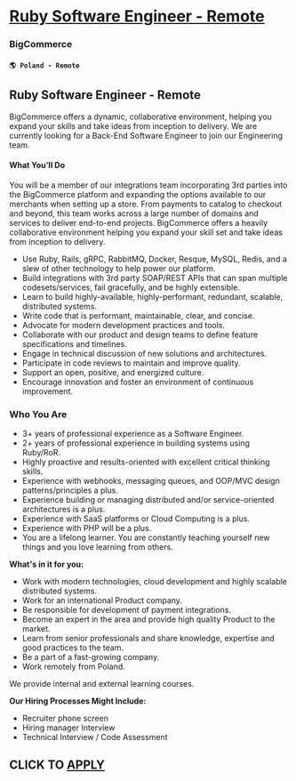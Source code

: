 # [Ruby Software Engineer - Remote](https://www.remotewlb.com/apply/ruby-software-engineer-remote-113694)  
### BigCommerce  
#### `🌎 Poland - Remote`  

## ****Ruby Software Engineer - Remote****

BigCommerce offers a dynamic, collaborative environment, helping you expand your skills and take ideas from inception to delivery. We are currently looking for a Back-End Software Engineer to join our Engineering team.

#### **What You’ll Do**

You will be a member of our integrations team incorporating 3rd parties into the BigCommerce platform and expanding the options available to our merchants when setting up a store. From payments to catalog to checkout and beyond, this team works across a large number of domains and services to deliver end-to-end projects. BigCommerce offers a heavily collaborative environment helping you expand your skill set and take ideas from inception to delivery.

  * Use Ruby, Rails, gRPC, RabbitMQ, Docker, Resque, MySQL, Redis, and a slew of other technology to help power our platform.
  * Build integrations with 3rd party SOAP/REST APIs that can span multiple codesets/services, fail gracefully, and be highly extensible.
  * Learn to build highly-available, highly-performant, redundant, scalable, distributed systems.
  * Write code that is performant, maintainable, clear, and concise.
  * Advocate for modern development practices and tools.
  * Collaborate with our product and design teams to define feature specifications and timelines.
  * Engage in technical discussion of new solutions and architectures.
  * Participate in code reviews to maintain and improve quality.
  * Support an open, positive, and energized culture.
  * Encourage innovation and foster an environment of continuous improvement.

### **Who You Are**

  * 3+ years of professional experience as a Software Engineer.
  * 2+ years of professional experience in building systems using Ruby/RoR.
  * Highly proactive and results-oriented with excellent critical thinking skills.
  * Experience with webhooks, messaging queues, and OOP/MVC design patterns/principles a plus.
  * Experience building or managing distributed and/or service-oriented architectures is a plus.
  * Experience with SaaS platforms or Cloud Computing is a plus.
  * Experience with PHP will be a plus.
  * You are a lifelong learner. You are constantly teaching yourself new things and you love learning from others.

**What's in it for you:**

  * Work with modern technologies, cloud development and highly scalable distributed systems.
  * Work for an international Product company.
  * Be responsible for development of payment integrations.
  * Become an expert in the area and provide high quality Product to the market.
  * Learn from senior professionals and share knowledge, expertise and good practices to the team.
  * Be a part of a fast-growing company.
  * Work remotely from Poland. 

We provide internal and external learning courses.

**Our Hiring Processes Might Include:**

  * Recruiter phone screen
  * Hiring manager Interview
  * Technical Interview / Code Assessment

  
## CLICK TO [APPLY](https://www.remotewlb.com/apply/ruby-software-engineer-remote-113694)

